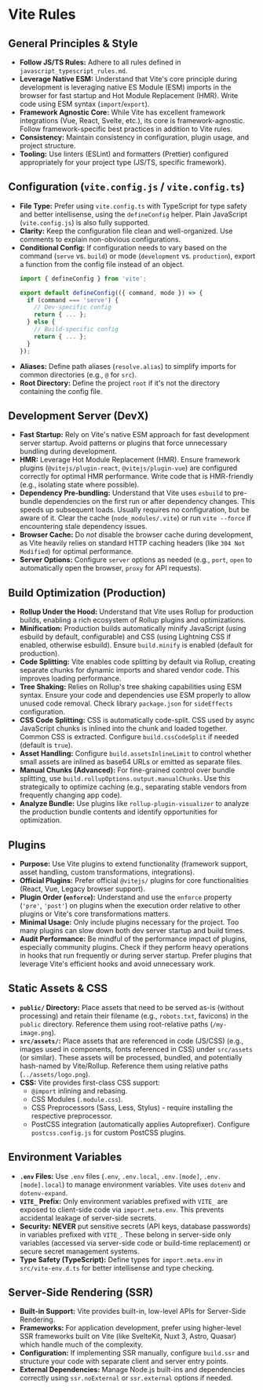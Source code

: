 # Vite Rules

## General Principles & Style

* **Follow JS/TS Rules:** Adhere to all rules defined in `javascript_typescript_rules.md`.
* **Leverage Native ESM:** Understand that Vite's core principle during development is leveraging native ES Module (ESM) imports in the browser for fast startup and Hot Module Replacement (HMR). Write code using ESM syntax (`import`/`export`).
* **Framework Agnostic Core:** While Vite has excellent framework integrations (Vue, React, Svelte, etc.), its core is framework-agnostic. Follow framework-specific best practices in addition to Vite rules.
* **Consistency:** Maintain consistency in configuration, plugin usage, and project structure.
* **Tooling:** Use linters (ESLint) and formatters (Prettier) configured appropriately for your project type (JS/TS, specific framework).

## Configuration (`vite.config.js` / `vite.config.ts`)

* **File Type:** Prefer using `vite.config.ts` with TypeScript for type safety and better intellisense, using the `defineConfig` helper. Plain JavaScript (`vite.config.js`) is also fully supported.
* **Clarity:** Keep the configuration file clean and well-organized. Use comments to explain non-obvious configurations.
* **Conditional Config:** If configuration needs to vary based on the command (`serve` vs. `build`) or mode (`development` vs. `production`), export a function from the config file instead of an object.
    ```typescript
    import { defineConfig } from 'vite';

    export default defineConfig(({ command, mode }) => {
      if (command === 'serve') {
        // Dev-specific config
        return { ... };
      } else {
        // Build-specific config
        return { ... };
      }
    });
    ```
* **Aliases:** Define path aliases (`resolve.alias`) to simplify imports for common directories (e.g., `@` for `src`).
* **Root Directory:** Define the project `root` if it's not the directory containing the config file.

## Development Server (DevX)

* **Fast Startup:** Rely on Vite's native ESM approach for fast development server startup. Avoid patterns or plugins that force unnecessary bundling during development.
* **HMR:** Leverage Hot Module Replacement (HMR). Ensure framework plugins (`@vitejs/plugin-react`, `@vitejs/plugin-vue`) are configured correctly for optimal HMR performance. Write code that is HMR-friendly (e.g., isolating state where possible).
* **Dependency Pre-bundling:** Understand that Vite uses `esbuild` to pre-bundle dependencies on the first run or after dependency changes. This speeds up subsequent loads. Usually requires no configuration, but be aware of it. Clear the cache (`node_modules/.vite`) or run `vite --force` if encountering stale dependency issues.
* **Browser Cache:** Do *not* disable the browser cache during development, as Vite heavily relies on standard HTTP caching headers (like `304 Not Modified`) for optimal performance.
* **Server Options:** Configure `server` options as needed (e.g., `port`, `open` to automatically open the browser, `proxy` for API requests).

## Build Optimization (Production)

* **Rollup Under the Hood:** Understand that Vite uses Rollup for production builds, enabling a rich ecosystem of Rollup plugins and optimizations.
* **Minification:** Production builds automatically minify JavaScript (using esbuild by default, configurable) and CSS (using Lightning CSS if enabled, otherwise esbuild). Ensure `build.minify` is enabled (default for production).
* **Code Splitting:** Vite enables code splitting by default via Rollup, creating separate chunks for dynamic imports and shared vendor code. This improves loading performance.
* **Tree Shaking:** Relies on Rollup's tree shaking capabilities using ESM syntax. Ensure your code and dependencies use ESM properly to allow unused code removal. Check library `package.json` for `sideEffects` configuration.
* **CSS Code Splitting:** CSS is automatically code-split. CSS used by async JavaScript chunks is inlined into the chunk and loaded together. Common CSS is extracted. Configure `build.cssCodeSplit` if needed (default is `true`).
* **Asset Handling:** Configure `build.assetsInlineLimit` to control whether small assets are inlined as base64 URLs or emitted as separate files.
* **Manual Chunks (Advanced):** For fine-grained control over bundle splitting, use `build.rollupOptions.output.manualChunks`. Use this strategically to optimize caching (e.g., separating stable vendors from frequently changing app code).
* **Analyze Bundle:** Use plugins like `rollup-plugin-visualizer` to analyze the production bundle contents and identify opportunities for optimization.

## Plugins

* **Purpose:** Use Vite plugins to extend functionality (framework support, asset handling, custom transformations, integrations).
* **Official Plugins:** Prefer official `@vitejs/` plugins for core functionalities (React, Vue, Legacy browser support).
* **Plugin Order (`enforce`):** Understand and use the `enforce` property (`'pre'`, `'post'`) on plugins when the execution order relative to other plugins or Vite's core transformations matters.
* **Minimal Usage:** Only include plugins necessary for the project. Too many plugins can slow down both dev server startup and build times.
* **Audit Performance:** Be mindful of the performance impact of plugins, especially community plugins. Check if they perform heavy operations in hooks that run frequently or during server startup. Prefer plugins that leverage Vite's efficient hooks and avoid unnecessary work.

## Static Assets & CSS

* **`public/` Directory:** Place assets that need to be served as-is (without processing) and retain their filename (e.g., `robots.txt`, favicons) in the `public` directory. Reference them using root-relative paths (`/my-image.png`).
* **`src/assets/`:** Place assets that are referenced in code (JS/CSS) (e.g., images used in components, fonts referenced in CSS) under `src/assets` (or similar). These assets will be processed, bundled, and potentially hash-named by Vite/Rollup. Reference them using relative paths (`../assets/logo.png`).
* **CSS:** Vite provides first-class CSS support:
    * `@import` inlining and rebasing.
    * CSS Modules (`.module.css`).
    * CSS Preprocessors (Sass, Less, Stylus) - require installing the respective preprocessor.
    * PostCSS integration (automatically applies Autoprefixer). Configure `postcss.config.js` for custom PostCSS plugins.

## Environment Variables

* **`.env` Files:** Use `.env` files (`.env`, `.env.local`, `.env.[mode]`, `.env.[mode].local`) to manage environment variables. Vite uses `dotenv` and `dotenv-expand`.
* **`VITE_` Prefix:** Only environment variables prefixed with `VITE_` are exposed to client-side code via `import.meta.env`. This prevents accidental leakage of server-side secrets.
* **Security:** **NEVER** put sensitive secrets (API keys, database passwords) in variables prefixed with `VITE_`. These belong in server-side only variables (accessed via server-side code or build-time replacement) or secure secret management systems.
* **Type Safety (TypeScript):** Define types for `import.meta.env` in `src/vite-env.d.ts` for better intellisense and type checking.

## Server-Side Rendering (SSR)

* **Built-in Support:** Vite provides built-in, low-level APIs for Server-Side Rendering.
* **Frameworks:** For application development, prefer using higher-level SSR frameworks built on Vite (like SvelteKit, Nuxt 3, Astro, Quasar) which handle much of the complexity.
* **Configuration:** If implementing SSR manually, configure `build.ssr` and structure your code with separate client and server entry points.
* **External Dependencies:** Manage Node.js built-ins and dependencies correctly using `ssr.noExternal` or `ssr.external` options if needed.
